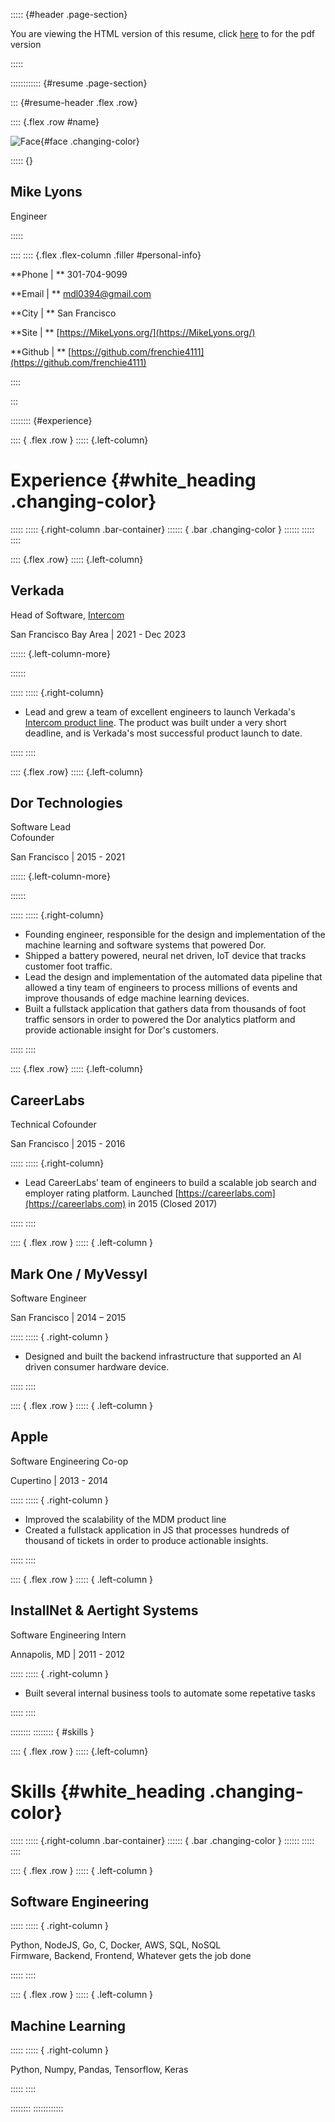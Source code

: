 ::::: {#header .page-section}

You are viewing the HTML version of this resume, click [here](Resume.pdf) to for the pdf version

:::::

:::::::::::: {#resume .page-section}

::: {#resume-header .flex .row}

:::: {.flex .row #name}

![Face](src/face-transparent.png){#face .changing-color}

::::: {}

## Mike Lyons

Engineer

:::::

::::
:::: {.flex .flex-column .filler #personal-info}

**Phone | ** 301-704-9099

**Email | ** mdl0394@gmail.com

**City | ** San Francisco

**Site | ** [https://MikeLyons.org/](https://MikeLyons.org/)

**Github | ** [https://github.com/frenchie4111](https://github.com/frenchie4111)

::::

:::

:::::::: {#experience}

:::: { .flex .row }
::::: {.left-column}

# Experience {#white_heading .changing-color}

:::::
::::: {.right-column .bar-container}
:::::: { .bar .changing-color }
::::::
:::::
::::

:::: {.flex .row}
::::: {.left-column}

## Verkada

Head of Software, [Intercom](https://www.verkada.com/intercom/)

San Francisco Bay Area | 2021 - Dec 2023

:::::: {.left-column-more}

::::::

:::::
::::: {.right-column}

- Lead and grew a team of excellent engineers to launch Verkada's [Intercom product line](https://www.verkada.com/intercom/). The product
  was built under a very short deadline, and is Verkada's most successful product launch to date.

:::::
::::

:::: {.flex .row}
::::: {.left-column}

## Dor Technologies

Software Lead<br />
Cofounder

San Francisco | 2015 - 2021

:::::: {.left-column-more}

::::::

:::::
::::: {.right-column}

- Founding engineer, responsible for the design and implementation of the machine learning and software systems that powered Dor.
- Shipped a battery powered, neural net driven, IoT device that tracks customer foot traffic.
- Lead the design and implementation of the automated data pipeline that allowed a tiny team of engineers to process millions of events and improve thousands of edge machine learning devices.
- Built a fullstack application that gathers data from thousands of foot traffic sensors in order to powered the Dor analytics platform and provide actionable insight for Dor's customers.

:::::
::::

:::: {.flex .row}
::::: {.left-column}

## CareerLabs

Technical Cofounder

San Francisco | 2015 - 2016

:::::
::::: {.right-column}

- Lead CareerLabs’ team of engineers to build a scalable job search and employer rating platform. Launched [https://careerlabs.com](https://careerlabs.com) in 2015 (Closed 2017)

:::::
::::

:::: { .flex .row }
::::: { .left-column }

## Mark One / MyVessyl

Software Engineer

San Francisco | 2014 – 2015

:::::
::::: { .right-column }

- Designed and built the backend infrastructure that supported an AI driven consumer hardware device.

:::::
::::

:::: { .flex .row }
::::: { .left-column }

## Apple

Software Engineering Co-op

Cupertino | 2013 - 2014

:::::
::::: { .right-column }

- Improved the scalability of the MDM product line
- Created a fullstack application in JS that processes hundreds of thousand of tickets in order to produce actionable insights.

:::::
::::

:::: { .flex .row }
::::: { .left-column }

## InstallNet & Aertight Systems

Software Engineering Intern

Annapolis, MD | 2011 - 2012

:::::
::::: { .right-column }

- Built several internal business tools to automate some repetative tasks

:::::
::::

::::::::
:::::::: { #skills }

:::: { .flex .row }
::::: {.left-column}

# Skills {#white_heading .changing-color}

:::::
::::: {.right-column .bar-container}
:::::: { .bar .changing-color }
::::::
:::::
::::

:::: { .flex .row }
::::: { .left-column }

## Software Engineering

:::::
::::: { .right-column }

Python, NodeJS, Go, C, Docker, AWS, SQL, NoSQL <br/>
Firmware, Backend, Frontend, Whatever gets the job done

:::::
::::

:::: { .flex .row }
::::: { .left-column }

## Machine Learning

:::::
::::: { .right-column }

Python, Numpy, Pandas, Tensorflow, Keras

:::::
::::

::::::::
::::::::::::
